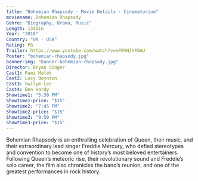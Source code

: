 ```yaml
---
title: "Bohemian Rhapsody · Movie Details · Cinematorium"
moviename: Bohemian Rhapsody
Genre: "Biography, Drama, Music"
Length: 134min
Year: "2018"
Country: "UK · USA"
Rating: PG
Trailer: https://www.youtube.com/watch?v=mP0VHJYFOAU
Poster: "bohemian-rhapsody.jpg"
banner-img: "banner-bohemian-rhapsody.jpg"
Director: Bryan Singer
Cast1: Rami Malek
Cast2: Lucy Boynton
Cast3: Gwilym Lee
Cast4: Ben Hardy
Showtime1: "5:30 PM"
Showtime1-price: "$15"
Showtime2: "7:45 PM"
Showtime2-price: "$15"
Showtime3: "9:50 PM"
Showtime3-price: "$15"
---
```

Bohemian Rhapsody is an enthralling celebration of Queen, their music, and their extraordinary lead singer Freddie Mercury, who defied stereotypes and convention to become one of history’s most beloved entertainers. Following Queen’s meteoric rise, their revolutionary sound and Freddie’s solo career, the film also chronicles the band’s reunion, and one of the greatest performances in rock history.
